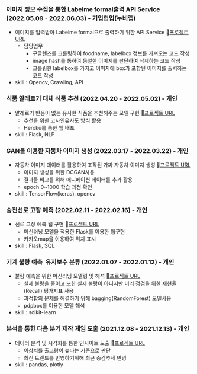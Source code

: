 ### 이미지 정보 수집을 통한 Labelme formal출력 API Service (2022.05.09 - 2022.06.03) - 기업협업(누비랩)

- 이미지를 입력받아  Labelme formal으로 출력하기 위한 API Service 🔗[프로젝트 URL](https://github.com/xodn234/Image_input-labelme_format/tree/main)
    - 담당업무
        - 구글렌즈를 크롤링하여  foodname, labelbox 정보를 가져오는 코드 작성
        - image hash를 통하여 동일한 이미지를 판단하여 삭제하는 코드 작성
        - 크롤링한 labelbox를 가지고 이미지에 box가 포함된 이미지를 출력하는 코드 작성
- skill : Opencv, Crawling, API

### 식품 알레르기 대체 식품 추천 (2022.04.20 - 2022.05.02) - 개인

- 알레르기 반응이 없는 유사한 식품을 추천해주는 모델 구현 🔗[프로젝트 URL](https://github.com/xodn234/Food_allergy_PJ)
    - 추천을 위한 코사인유사도 방식 활용
    - Heroku를 통한 웹 배포
- skill : Flask, NLP

### ****GAN을 이용한 자동차 이미지 생성 (****2022.03.17 - 2022.03.22****) - 개인****

- 자동차 이미지 데이터를 활용하여 조작된 가짜 자동차 이미지 생성 🔗[프로젝트 URL](https://github.com/xodn234/GAN_car_image_creation_PJ)
    - 이미지 생성을 위한 DCGAN사용
    - 결과물 비교를 위해 애니메이션 데이터를 추가 활용
    - epoch 0~1000 학습 과정 확인
- skill : TensorFlow(keras), opencv

### ****송전선로 고장 예측 (****2022.02.11 - 2022.02.16****) - 개인****

- 선로 고장 예측 웹 구현 🔗[프로젝트 URL](https://github.com/xodn234/Electrical_Fault_detection_PJ)
    - 머신러닝 모델을 적용한 Flask를 이용한 웹구현
    - 카카오map을 이용하여 위치 표시
- skill : Flask, SQL

### ****기계 불량 예측  유지보수 분류 (****2022.01.07 - 2022.01.12****) - 개인****

- 불량 예측을 위한 머신러닝 모델링 및 해석 🔗[프로젝트 URL](https://github.com/xodn234/Machine_Predictive_Maintenance_PJ)
    - 실제 불량을 줄이고 또한 실제 불량이 아니지만 미리 점검을 위한 재현율(Recall) 평가지표 사용
    - 과적합의 문제를 해결하기 위해 bagging(RandomForest) 모델사용
    - pdpbox를 이용한 모델 해석
- skill : scikit-learn

### ****분석을 통한 다음 분기 제작 게임 도출 (****2021.12.08 - 2021.12.13****) - 개인****

- 데이터 분석 및 시각화를 통한 인사이트 도출 🔗[프로젝트 URL](https://github.com/xodn234/Video_Game_Sales_PJ)
    - 이상치를 출고량이 높다는 기준으로 판단
    - 최신 트랜드를 반영하기위해 최근 증감추세 반영
- skill : pandas, plotly
